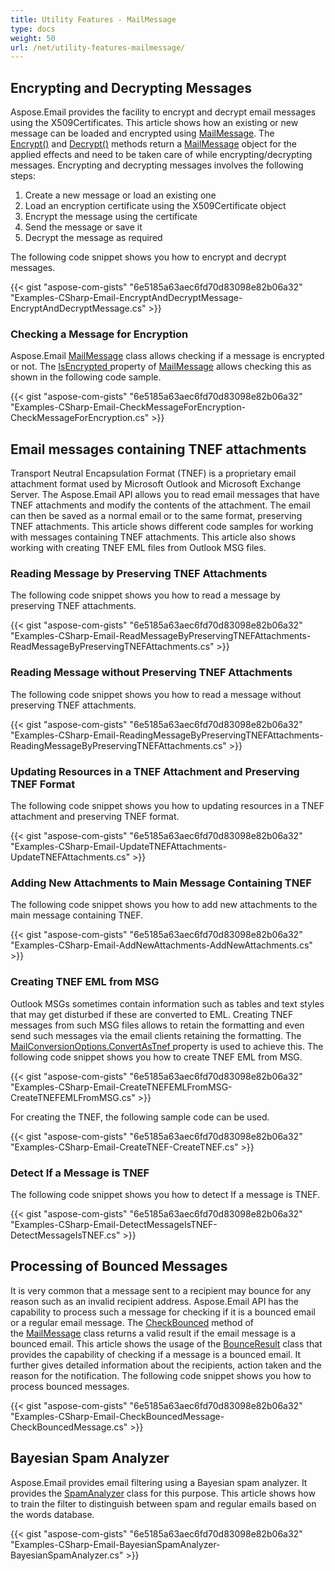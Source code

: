 ```yaml
---
title: Utility Features - MailMessage
type: docs
weight: 50
url: /net/utility-features-mailmessage/
---
```



## **Encrypting and Decrypting Messages**
Aspose.Email provides the facility to encrypt and decrypt email messages using the X509Certificates. This article shows how an existing or new message can be loaded and encrypted using [MailMessage](https://apireference.aspose.com/net/email/aspose.email/mailmessage). The [Encrypt()](https://apireference.aspose.com/net/email/aspose.email/mailmessage/methods/encrypt/index) and [Decrypt()](https://apireference.aspose.com/net/email/aspose.email/mailmessage/methods/decrypt/index) methods return a [MailMessage](https://apireference.aspose.com/net/email/aspose.email/mailmessage) object for the applied effects and need to be taken care of while encrypting/decrypting messages. Encrypting and decrypting messages involves the following steps:

1. Create a new message or load an existing one
1. Load an encryption certificate using the X509Certificate object
1. Encrypt the message using the certificate
1. Send the message or save it
1. Decrypt the message as required

The following code snippet shows you how to encrypt and decrypt messages.



{{< gist "aspose-com-gists" "6e5185a63aec6fd70d83098e82b06a32" "Examples-CSharp-Email-EncryptAndDecryptMessage-EncryptAndDecryptMessage.cs" >}}
### **Checking a Message for Encryption**
Aspose.Email [MailMessage](https://apireference.aspose.com/net/email/aspose.email/mailmessage) class allows checking if a message is encrypted or not. The [IsEncrypted ](https://apireference.aspose.com/net/email/aspose.email/mailmessage/properties/isencrypted)property of [MailMessage](https://apireference.aspose.com/net/email/aspose.email/mailmessage) allows checking this as shown in the following code sample.



{{< gist "aspose-com-gists" "6e5185a63aec6fd70d83098e82b06a32" "Examples-CSharp-Email-CheckMessageForEncryption-CheckMessageForEncryption.cs" >}}
## **Email messages containing TNEF attachments**
Transport Neutral Encapsulation Format (TNEF) is a proprietary email attachment format used by Microsoft Outlook and Microsoft Exchange Server. The Aspose.Email API allows you to read email messages that have TNEF attachments and modify the contents of the attachment. The email can then be saved as a normal email or to the same format, preserving TNEF attachments. This article shows different code samples for working with messages containing TNEF attachments. This article also shows working with creating TNEF EML files from Outlook MSG files.
### **Reading Message by Preserving TNEF Attachments**
The following code snippet shows you how to read a message by preserving TNEF attachments.



{{< gist "aspose-com-gists" "6e5185a63aec6fd70d83098e82b06a32" "Examples-CSharp-Email-ReadMessageByPreservingTNEFAttachments-ReadMessageByPreservingTNEFAttachments.cs" >}}
### **Reading Message without Preserving TNEF Attachments**
The following code snippet shows you how to read a message without preserving TNEF attachments.



{{< gist "aspose-com-gists" "6e5185a63aec6fd70d83098e82b06a32" "Examples-CSharp-Email-ReadingMessageByPreservingTNEFAttachments-ReadingMessageByPreservingTNEFAttachments.cs" >}}
### **Updating Resources in a TNEF Attachment and Preserving TNEF Format**
The following code snippet shows you how to updating resources in a TNEF attachment and preserving TNEF format.



{{< gist "aspose-com-gists" "6e5185a63aec6fd70d83098e82b06a32" "Examples-CSharp-Email-UpdateTNEFAttachments-UpdateTNEFAttachments.cs" >}}
### **Adding New Attachments to Main Message Containing TNEF**
The following code snippet shows you how to add new attachments to the main message containing TNEF.



{{< gist "aspose-com-gists" "6e5185a63aec6fd70d83098e82b06a32" "Examples-CSharp-Email-AddNewAttachments-AddNewAttachments.cs" >}}
### **Creating TNEF EML from MSG**
Outlook MSGs sometimes contain information such as tables and text styles that may get disturbed if these are converted to EML. Creating TNEF messages from such MSG files allows to retain the formatting and even send such messages via the email clients retaining the formatting. The [MailConversionOptions.ConvertAsTnef](https://apireference.aspose.com/net/email/aspose.email.mapi/mailconversionoptions/properties/convertastnef)[ ](https://apireference.aspose.com/net/email/aspose.email.mapi/mailconversionoptions/properties/convertastnef)property is used to achieve this. The following code snippet shows you how to create TNEF EML from MSG.



{{< gist "aspose-com-gists" "6e5185a63aec6fd70d83098e82b06a32" "Examples-CSharp-Email-CreateTNEFEMLFromMSG-CreateTNEFEMLFromMSG.cs" >}}



For creating the TNEF, the following sample code can be used.



{{< gist "aspose-com-gists" "6e5185a63aec6fd70d83098e82b06a32" "Examples-CSharp-Email-CreateTNEF-CreateTNEF.cs" >}}
### **Detect If a Message is TNEF**
The following code snippet shows you how to detect If a message is TNEF.



{{< gist "aspose-com-gists" "6e5185a63aec6fd70d83098e82b06a32" "Examples-CSharp-Email-DetectMessageIsTNEF-DetectMessageIsTNEF.cs" >}}
## **Processing of Bounced Messages**
It is very common that a message sent to a recipient may bounce for any reason such as an invalid recipient address. Aspose.Email API has the capability to process such a message for checking if it is a bounced email or a regular email message. The [CheckBounced](https://apireference.aspose.com/net/email/aspose.email/mailmessage/methods/checkbounced) method of the [MailMessage](https://apireference.aspose.com/net/email/aspose.email/mailmessage) class returns a valid result if the email message is a bounced email. This article shows the usage of the [BounceResult](https://apireference.aspose.com/net/email/aspose.email.bounce/bounceresult) class that provides the capability of checking if a message is a bounced email. It further gives detailed information about the recipients, action taken and the reason for the notification. The following code snippet shows you how to process bounced messages.



{{< gist "aspose-com-gists" "6e5185a63aec6fd70d83098e82b06a32" "Examples-CSharp-Email-CheckBouncedMessage-CheckBouncedMessage.cs" >}}
## **Bayesian Spam Analyzer**
Aspose.Email provides email filtering using a Bayesian spam analyzer. It provides the [SpamAnalyzer](https://apireference.aspose.com/net/email/aspose.email.antispam/spamanalyzer) class for this purpose. This article shows how to train the filter to distinguish between spam and regular emails based on the words database.



{{< gist "aspose-com-gists" "6e5185a63aec6fd70d83098e82b06a32" "Examples-CSharp-Email-BayesianSpamAnalyzer-BayesianSpamAnalyzer.cs" >}}
